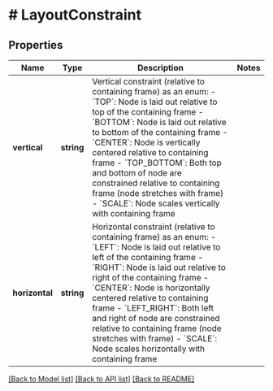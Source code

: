 # # LayoutConstraint

## Properties

Name | Type | Description | Notes
------------ | ------------- | ------------- | -------------
**vertical** | **string** | Vertical constraint (relative to containing frame) as an enum:  - &#x60;TOP&#x60;: Node is laid out relative to top of the containing frame - &#x60;BOTTOM&#x60;: Node is laid out relative to bottom of the containing frame - &#x60;CENTER&#x60;: Node is vertically centered relative to containing frame - &#x60;TOP_BOTTOM&#x60;: Both top and bottom of node are constrained relative to containing frame (node stretches with frame) - &#x60;SCALE&#x60;: Node scales vertically with containing frame |
**horizontal** | **string** | Horizontal constraint (relative to containing frame) as an enum:  - &#x60;LEFT&#x60;: Node is laid out relative to left of the containing frame - &#x60;RIGHT&#x60;: Node is laid out relative to right of the containing frame - &#x60;CENTER&#x60;: Node is horizontally centered relative to containing frame - &#x60;LEFT_RIGHT&#x60;: Both left and right of node are constrained relative to containing frame (node stretches with frame) - &#x60;SCALE&#x60;: Node scales horizontally with containing frame |

[[Back to Model list]](../../README.md#models) [[Back to API list]](../../README.md#endpoints) [[Back to README]](../../README.md)
